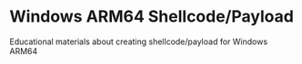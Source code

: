 # Windows ARM64 Shellcode/Payload
Educational materials about creating shellcode/payload for Windows ARM64
